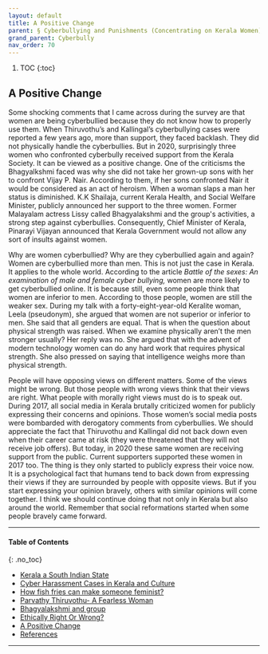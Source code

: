 ```yaml
---
layout: default
title: A Positive Change   
parent: § Cyberbullying and Punishments (Concentrating on Kerala Women)  
grand_parent: Cyberbully 
nav_order: 70 
---
```

<style>
.dont-break-out {
  /* These are technically the same, but use both */
  overflow-wrap: break-word;
  word-wrap: break-word;

     -ms-word-break: break-all;
  /* This is the dangerous one in WebKit, as it breaks things wherever */
  word-break: break-all;
  /* Instead use this non-standard one: */
  word-break: break-word;
}

.youtube-container {
    position: relative;
    width: 100%;
    height: 0;
    padding-bottom: 56.25%;
}
.youtube-video {
    position: absolute;
    top: 0;
    left: 0;
    width: 100%;
    height: 100%;
}

</style>

<div class="dont-break-out" markdown="1">

1. TOC
{:toc}

## A Positive Change
Some shocking comments that I came across during the survey are that women are being cyberbullied because they do not know how to properly use them. When Thiruvothu’s and Kallingal’s cyberbullying cases were reported a few years ago, more than support, they faced backlash. They did not physically handle the cyberbullies. But in 2020, surprisingly three women who confronted cyberbully received support from the Kerala Society. It can be viewed as a positive change. One of the criticisms the Bhagyalkshmi faced was why she did not take her grown-up sons with her to confront Vijay P. Nair. According to them, if her sons confronted Nair it would be considered as an act of heroism. When a woman slaps a man her status is diminished. K.K Shailaja, current Kerala Health, and Social Welfare Minister, publicly announced her support to the three women. Former Malayalam actress Lissy called Bhagyalakshmi and the group's activities, a strong step against cyberbullies. Consequently, Chief Minister of Kerala, Pinarayi Vijayan announced that Kerala Government would not allow any sort of insults against women.

Why are women cyberbullied? Why are they cyberbullied again and again? Women are cyberbullied more than men. This is not just the case in Kerala. It applies to the whole world. According to the article *Battle of the sexes: An examination of male and female cyber bullying,* women are more likely to get cyberbullied online. It is because still, even some people think that women are inferior to men. According to those people, women are still the weaker sex. During my talk with a forty-eight-year-old Keralite woman, Leela (pseudonym), she argued that women are not superior or inferior to men. She said that all genders are equal. That is when the question about physical strength was raised. When we examine physically aren’t the men stronger usually? Her reply was no. She argued that with the advent of modern technology women can do any hard work that requires physical strength. She also pressed on saying that intelligence weighs more than physical strength.

People will have opposing views on different matters. Some of the views might be wrong. But those people with wrong views think that their views are right. What people with morally right views must do is to speak out. During 2017, all social media in Kerala brutally criticized women for publicly expressing their concerns and opinions. Those women’s social media posts were bombarded with derogatory comments from cyberbullies. We should appreciate the fact that Thiruvothu and Kallingal did not back down even when their career came at risk (they were threatened that they will not receive job offers). But today, in 2020 these same women are receiving support from the public. Current supporters supported these women in 2017 too. The thing is they only started to publicly express their voice now. It is a psychological fact that humans tend to back down from expressing their views if they are surrounded by people with opposite views. But if you start expressing your opinion bravely, others with similar opinions will come together. I think we should continue doing that not only in Kerala but also around the world. Remember that social reformations started when some people bravely came forward.

***

#### Table of Contents
{: .no_toc}

<ul><li> <a href="/docs/cyberbully/Cyberbullying-and-Punishments-Concentrating-on-Kerala-Women-1/">Kerala a South Indian State</a></li><li> <a href="/docs/cyberbully/Cyberbullying-and-Punishments-Concentrating-on-Kerala-Women-2/">Cyber Harassment Cases in Kerala and Culture</a></li><li> <a href="/docs/cyberbully/Cyberbullying-and-Punishments-Concentrating-on-Kerala-Women-3/">How fish fries can make someone feminist?</a></li><li> <a href="/docs/cyberbully/Cyberbullying-and-Punishments-Concentrating-on-Kerala-Women-4/">Parvathy Thiruvothu- A Fearless Woman</a></li><li> <a href="/docs/cyberbully/Cyberbullying-and-Punishments-Concentrating-on-Kerala-Women-5/">Bhagyalakshmi and group</a></li><li> <a href="/docs/cyberbully/Cyberbullying-and-Punishments-Concentrating-on-Kerala-Women-6/">Ethically Right Or Wrong?</a></li><li> <a href="/docs/cyberbully/Cyberbullying-and-Punishments-Concentrating-on-Kerala-Women-7/">A Positive Change</a></li><li> <a href="/docs/cyberbully/Cyberbullying-and-Punishments-Concentrating-on-Kerala-Women-8/">References</a></li></ul>

***

</div>
